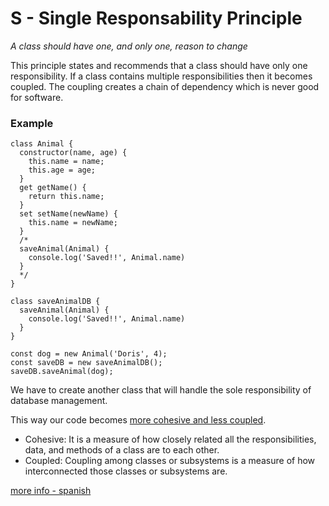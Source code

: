 # S - Single Responsability Principle
*A class should have one, and only one, reason to change*

This principle states and recommends that a class should have only one responsibility. If a class contains multiple responsibilities then it becomes coupled. The coupling creates a chain of dependency which is never good for software.

### Example
```
class Animal {
  constructor(name, age) {
    this.name = name;
    this.age = age;
  }
  get getName() {
    return this.name;
  }
  set setName(newName) {
    this.name = newName;
  }
  /*
  saveAnimal(Animal) {
    console.log('Saved!!', Animal.name)
  }
  */
}

class saveAnimalDB {
  saveAnimal(Animal) {
    console.log('Saved!!', Animal.name)
  }
}

const dog = new Animal('Doris', 4);
const saveDB = new saveAnimalDB();
saveDB.saveAnimal(dog);
```

We have to create another class that will handle the sole responsibility of database management.

This way our code becomes [more cohesive and less coupled](https://docs.microsoft.com/es-es/archive/msdn-magazine/2008/october/patterns-in-practice-cohesion-and-coupling#id0070020).

* Cohesive: It is a measure of how closely related all the responsibilities, data, and methods of a class are to each other.
* Coupled: Coupling among classes or subsystems is a measure of how interconnected those classes or subsystems are.

[more info - spanish](https://www.especialistashosting.com/blog/index.php/2017/02/acoplamiento-y-cohesion/)
